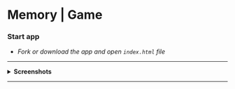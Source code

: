 # Memory | Game

### **Start app**

- _Fork or download the app and open `index.html` file_

---

 <details><summary><b>Screenshots</b></summary>    
  
<h3>Memory</h3><img src="pictures/screenshot.png" >
</details>

---
